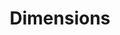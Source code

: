 ---
bigquery: https://console.cloud.google.com/bigquery?p=covid-19-dimensions-ai&page=table&d=data&t=publications
contributors: Digital Science, https://www.digital-science.com/
cost: Free for personal, non-commercial use.
description: Dimensions contains more than 100 million publications, ranging from
  articles published in scholarly journals, books and book chapters, to preprints
  and conference proceedings. All publications are contextualized with linked data
  sets, funding, publications, patents, clinical trials, and policy documents. You
  can also view associated categories, funders, institutions, and researcher profiles.
documentation: https://docs.dimensions.ai/bigquery/index.html
last_edit: Mon, 04 Apr 2022 19:04:00 GMT
location: https://www.dimensions.ai/products/free/
maintained_by: Digital Science, https://www.digital-science.com/
schema_fields: '[''authors'', ''acknowledgements'', ''funding_gbp'', ''funding_currency'',
  ''research_org_countries'', ''original_assignee_orgs'', ''relationships'', ''book_title'',
  ''date'', ''year'', ''funding_cny'', ''associated_publication_id'', ''funder_org_acronyms'',
  ''category_sdg'', ''ipcr'', ''investigators'', ''repository_url'', ''funder_org'',
  ''date_print'', ''family_id'', ''mesh_headings'', ''family_members_ids'', ''funding_nzd'',
  ''acronym'', ''registry'', ''associated_grant_ids'', ''funding_jpy'', ''repository_name'',
  ''expiration_date'', ''publication_year'', ''original_assignee'', ''aliases'', ''funder_countries'',
  ''mesh_terms'', ''type'', ''date_online'', ''researcher_ids'', ''links'', ''funding_usd'',
  ''category_hra'', ''open_access_categories_v2'', ''acronyms'', ''assignee_countries'',
  ''doi'', ''subtitles'', ''description'', ''established'', ''date_modified'', ''funding_details'',
  ''source_id'', ''issue'', ''open_access_categories'', ''brief_title'', ''title'',
  ''name'', ''original_title'', ''labels'', ''filing_year'', ''granted_year'', ''priority_date'',
  ''gender'', ''volume'', ''editors'', ''embargo_date'', ''status'', ''filing_date'',
  ''inventor_names'', ''legal_events'', ''research_org_country_names'', ''license'',
  ''kind'', ''research_org_state_codes'', ''funding_eur'', ''funder_org_cities'',
  ''funder_org_countries'', ''granted_date'', ''pages'', ''categories'', ''date_imported_gbq'',
  ''supporting_grant_ids'', ''category_hrcs_hc'', ''application_number'', ''repository_id'',
  ''legal_status'', ''research_org_city_names'', ''publication_ids'', ''date_inserted'',
  ''reference_ids'', ''current_assignee_countries'', ''conditions'', ''category_uoa'',
  ''expiration_year'', ''date_normal'', ''altmetrics'', ''language'', ''start_date'',
  ''assignee_orgs'', ''research_org_state_names'', ''isbn'', ''foa_number'', ''category_icrp_ct'',
  ''id'', ''interventions'', ''eisbn'', ''types'', ''funding_aud'', ''end_year'',
  ''end_date'', ''pmcid'', ''parent_id'', ''category_icrp_cso'', ''current_assignee_orgs'',
  ''original_assignee_countries'', ''research_org_cities'', ''journal'', ''category_rcdc'',
  ''phase'', ''funding_cad'', ''linkout'', ''funder_orgs'', ''organisation_details'',
  ''resulting_publication_ids'', ''arxiv_id'', ''current_assignee'', ''external_ids'',
  ''family_count'', ''journal_lists'', ''category_hrcs_rac'', ''filing_status'', ''patent_ids'',
  ''citations'', ''active_years'', ''email_address'', ''resulting_publication_doi'',
  ''abstract'', ''proceedings_title'', ''pmid'', ''metrics'', ''concepts'', ''category_for'',
  ''jurisdiction'', ''associated_publication_arxiv_id'', ''publication_date'', ''citations_count'',
  ''original_abstract'', ''created_date'', ''category_bra'', ''associated_publication_pmid'',
  ''wikipedia_url'', ''start_year'', ''publisher'', ''cited_by_ids'', ''funding_chf'',
  ''clinical_trial_ids'', ''grant_number'', ''research_orgs'', ''conference'', ''funder_org_state_codes'',
  ''cpc'', ''funding_amount'', ''address'', ''priority_year'', ''citation_string'',
  ''book_series_title'', ''associated_publication_doi'']'
shortname: dimensions
tags:
- scholarly literature
- patents
- funding
- clinical trials
- academic profiles
terms_of_use: 'Use of both the Dimensions COVID-19 dataset and full Dimensions dataset
  are subject to the Dimensions Terms of use: https://www.dimensions.ai/policies-terms-legal '
title: Dimensions
uuid: dcff88bd-fe6b-4fdb-8159-809bf9d7bc1c
---